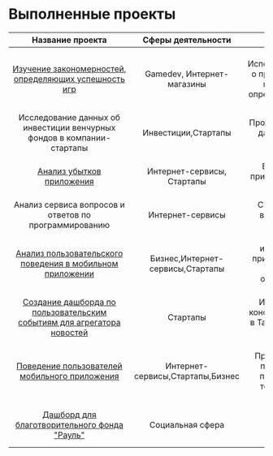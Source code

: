 # Выполненные проекты

|Название проекта|Сферы деятельности|Задачи проекта|Навыки и инструменты|
|:--------------:|:--------------:|:--------------:|:--------------:|
|[Изучение&nbsp;закономерностей, определяющих успешность игр](success_of_games)|Gamedev, Интернет-магазины|Используя&nbsp;исторические&nbsp;данные&nbsp; о продажах компьютерных игр, выявить закономерности, определяющие успешность игры |Matplotlib,&nbsp;NumPy,&nbsp;Pandas,&nbsp;Python, исследовательский анализ данных, описательная статистика, предобработка данных, проверка статистических гипотез|
|Исследование данных об инвестиции венчурных фондов в компании-стартапы|Инвестиции,Стартапы|Произвести различные выгрузки данных венчурных фондов с помощью SQL|PostgreSQL, SQL|
|[Анализ убытков приложения](Business_performance_analysis)|Интернет-сервисы, Стартапы|Выявить причины убытков приложения и помочь компании выйти в плюс.|Python, Matplotlib, Pandas,  Seaborn, когортный анализ, продуктовые метрики, юнит-экономика|
|Анализ сервиса вопросов и ответов по программированию|Интернет-сервисы|С помощью SQL расчитать и визуализировать ключевые метрики сервиса|PostgreSQL, SQL|
|[Анализ пользовательского поведения в мобильном приложении](sales_funnel)|Бизнес,Интернет-сервисы,Стартапы|На основе данных использования мобильного приложения проанализировать воронку продаж, а также оценить результаты A/A/B-тестирования |A/B-тестирование, Matplotlib, Pandas, Plotly, Python, Seaborn, визуализация данных, проверка статистических гипотез, продуктовые метрики, событийная аналитика|
|[Создание дашборда по пользовательским событиям для агрегатора новостей](Tableau/TED)|Стартапы|Исследовать историю TED-конференций и создать дашборд в Tableau на основе полученных данных|Tableau, построение дашбордов, продуктовые метрики|
| [Поведение пользователей мобильного приложения  ](users_patterns) | Интернет-сервисы,Стартапы,Бизнес|Проанализировать поведение пользователей мобильного приложения для выявления точек роста вовлеченности|Python, Pandas, Matplotlib, Seaborn,Plotly NumPy, событийная аналитика, исследовательский анализ данных, проверка статистических гипотез|
| [Дашборд для благотворительного фонда "Рауль"](DataLens/Raul)| Социальная сфера|Разработать дашборд отражающий динамику основных показателей деятельности|  Python, Pandas, DataLens|
